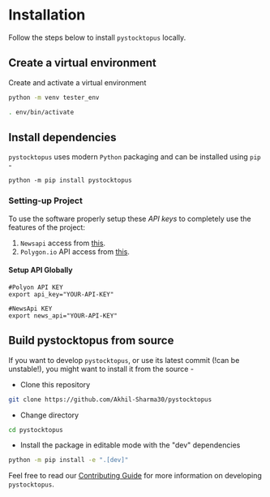 # Installation

Follow the steps below to install `pystocktopus` locally.

## Create a virtual environment

Create and activate a virtual environment

```bash
python -m venv tester_env

. env/bin/activate
```

## Install dependencies

`pystocktopus` uses modern `Python` packaging and can be installed using `pip` -

```
python -m pip install pystocktopus
```

### Setting-up Project

To use the software properly setup these _API keys_ to completely use the
features of the project:

1. `Newsapi` access from [this](https://newsapi.org/).
2. `Polygon.io` API access from [this](https://polygon.io/).

#### Setup API Globally

```
#Polyon API KEY
export api_key="YOUR-API-KEY"

#NewsApi KEY
export news_api="YOUR-API-KEY"

```

## Build pystocktopus from source

If you want to develop `pystocktopus`, or use its latest commit (!can be
unstable!), you might want to install it from the source -

- Clone this repository

```bash
git clone https://github.com/Akhil-Sharma30/pystocktopus
```

- Change directory

```bash
cd pystocktopus
```

- Install the package in editable mode with the "dev" dependencies

```bash
python -m pip install -e ".[dev]"
```

Feel free to read our
[Contributing Guide](https://github.com/Akhil-Sharma30/pystocktopus/blob/main/CONTRIBUTING.md)
for more information on developing `pystocktopus`.
